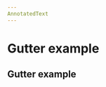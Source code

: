 ```yaml
---
AnnotatedText
---
```


# Gutter example

<script setup>
//
import {
  AnnotatedTextV2,
  Debugger,
  UserActionState,
} from "@ghentcdh/vue-component-annotated-text";
import {  greekText } from "@demo";

</script>

## Gutter example

<div style="display: grid;  grid-template-columns: repeat(2, 1fr);"> 

<ClientOnly>

<div>
<AnnotatedTextV2
key="text"
:component-id="'1'"
:annotations="greekText.annotationsWithGutters"
:lines="greekText.lines"
/>
</div>
</ClientOnly>
</div>
